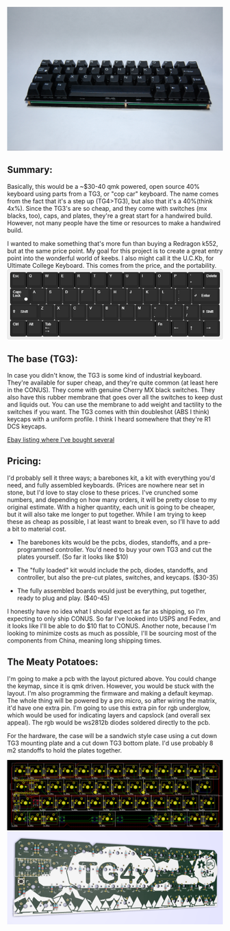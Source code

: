 ![Picture of the Current Prototype](https://raw.githubusercontent.com/MythosMann/tg4x/master/DSC_0726.JPG)
## Summary:

Basically, this would be a ~$30-40 qmk powered, open source 40% keyboard using parts from a TG3, or "cop car" keyboard. The name comes from the fact that it's a step up (TG4>TG3), but also that it's a 40%(think 4x%). Since the TG3's are so cheap, and they come with switches (mx blacks, too), caps, and plates, they're a great start for a handwired build. However, not many people have the time or resources to make a handwired build.

I wanted to make something that's more fun than buying a Redragon k552, but at the same price point. My goal for this project is to create a great entry point into the wonderful world of keebs. I also might call it the U.C.Kb, for Ultimate College Keyboard. This comes from the price, and the portability.
![KLE layout](https://raw.githubusercontent.com/MythosMann/tg4x/master/kle-layout.png)
## The base (TG3):

In case you didn't know, the TG3 is some kind of industrial keyboard. They're available for super cheap, and they're quite common (at least here in the CONUS). They come with genuine Cherry MX black switches. They also have this rubber membrane that goes over all the switches to keep dust and liquids out. You can use the membrane to add weight and tactility to the switches if you want. The TG3 comes with thin doubleshot (ABS I think) keycaps with a uniform profile. I think I heard somewhere that they're R1 DCS keycaps.

[Ebay listing where I've bought several](http://www.ebay.com/itm/132873035023)

## Pricing:

I'd probably sell it three ways; a barebones kit, a kit with everything you'd need, and fully assembled keyboards. (Prices are nowhere near set in stone, but I'd love to stay close to these prices.  I've crunched some numbers, and depending on how many orders, it will be pretty close to my original estimate.  With a higher quantity, each unit is going to be cheaper, but it will also take me longer to put together. While I am trying to keep these as cheap as possible, I at least want to break even, so I'll have to add a bit to material cost.

* The barebones kits would be the pcbs, diodes, standoffs, and a pre-programmed controller. You'd need to buy your own TG3 and cut the plates yourself. (So far it looks like $10)

* The "fully loaded" kit would include the pcb, diodes, standoffs, and controller, but also the pre-cut plates, switches, and keycaps. ($30-35)

* The fully assembled boards would just be everything, put together, ready to plug and play. ($40-45)

I honestly have no idea what I should expect as far as shipping, so I'm expecting to only ship CONUS. So far I've looked into USPS and Fedex, and it looks like I'll be able to do $10 flat to CONUS.
Another note, because I'm looking to minimize costs as much as possible, I'll be sourcing most of the components from China, meaning long shipping times.

## The Meaty Potatoes:

I'm going to make a pcb with the layout pictured above. You could change the keymap, since it is qmk driven. However, you would be stuck with the layout. I'm also programming the firmware and making a default keymap. The whole thing will be powered by a pro micro, so after wiring the matrix, it'd have one extra pin. I'm going to use this extra pin for rgb underglow, which would be used for indicating layers and capslock (and overall sex appeal). The rgb would be ws2812b diodes soldered directly to the pcb.

For the hardware, the case will be a sandwich style case using a cut down TG3 mounting plate and a cut down TG3 bottom plate. I'd use probably 8 m2 standoffs to hold the plates together.

![KiCad PCB Layout](https://raw.githubusercontent.com/MythosMann/tg4x/master/pcblayout.png)
![Kicad PCB Render](https://raw.githubusercontent.com/MythosMann/tg4x/master/pcb_raytrace.png)
